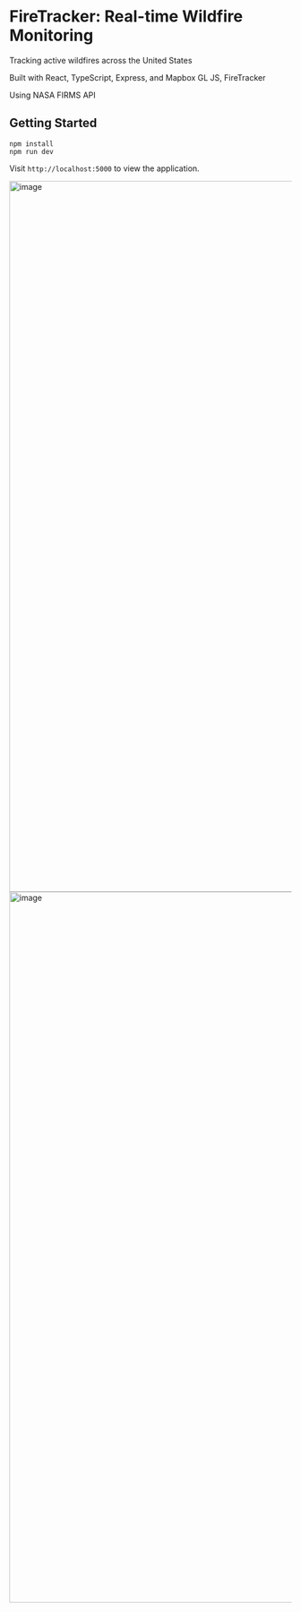 # FireTracker: Real-time Wildfire Monitoring

Tracking active wildfires across the United States

Built with React, TypeScript, Express, and Mapbox GL JS, FireTracker

Using NASA FIRMS API

## Getting Started

```
npm install
npm run dev
```

Visit `http://localhost:5000` to view the application.

<img width="1270" alt="image" src="https://github.com/user-attachments/assets/c61d82c8-3aa3-4ef6-b8ef-06120dc08635" />

<img width="1270" alt="image" src="https://github.com/user-attachments/assets/4645dc22-c6bf-4f4f-9be4-5258bb4a63a3" />

